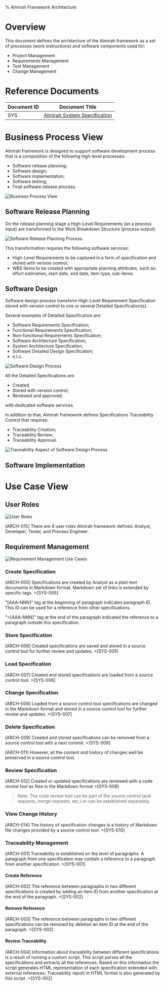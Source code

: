 % Almirah Framework Architecture

# Overview

This document defines the architecture of the Almirah framework as a set of processes (work instructions) and software components used for:

* Project Management
* Requirements Management
* Test Management
* Change Management

# Reference Documents

| Document ID | Document Title                         |
|---|---|
| SYS | [Almirah System Specification](sys.md) |

# Business Process View

Almirah framework is designed to support software development process that is a composition of the following high-level processes:

* Software release planning;
* Software design;
* Software implementation;
* Software testing;
* Final software release process.

![Business Process View](./img/003.svg)

## Software Release Planning

On the release planning stage a High-Level Requirements (an a process input) are transformed to the Work Breakdown Structure (process output).

![Software Release Planning Process](./img/004.svg)

This transformation requires the following software services:

* High-Level Requirements to be captured in a form of specification and stored with version control;
* WBS Items to be created with appropriate planning  attributes, such as: effort estimation, start date, end date, item type, sub-items.

## Software Design

Software design process transform High-Level Requirement Specification stored with version control to one or several Detailed Specification(s).

Several examples of Detailed Specification are:

* Software Requirements Specification;
* Functional Requirements Specification;
* Non-functional Requirements Specification;
* Software Architecture Specification;
* System Architecture Specification;
* Software Detailed Design Specification;
* e.t.c.

![Software Design Process](./img/005.svg)

All the Detailed Specifications are:

* Created;
* Stored with version control;
* Reviewed and approved;

with dedicated software services.

In addition to that, Almirah framework defines Specifications Traceability Control that requires:

* Traceability Creation;
* Traceability Review;
* Traceability Approval.

![Traceability Aspect of Software Design Process](./img/006.svg)

## Software Implementation


# Use Case View

## User Roles

![User Roles](./img/002.svg)

[ARCH-015] There are 4 user roles Almirah framework defines: Analyst, Developer, Tester, and Process Engineer.

## Requirement Management

![Requirement Management Use Cases](./img/001.svg)

### Create Specification

[ARCH-005] Specifications are created by Analyst as a plain text documents in Markdown format. Markdown set of links is extended by specific tags. >[SYS-005]

"[AAA-NNN]" tag at the beginning of paragraph indicates paragraph ID. This ID can be used for a reference from other specifications.

">[AAA-NNN]" tag at the end of the paragraph indicated the reference to a paragraph outside this specification.

### Store Specification

[ARCH-006] Created specifications are saved and stored in a source control tool for further review and updates. >[SYS-005]

### Load Specification

[ARCH-007] Created and stored specifications are loaded from a source control tool. >[SYS-006]

### Change Specification

[ARCH-008] Loaded from a source control tool specifications are changed in the Markdown format and stored in a source control tool for further review and updates. >[SYS-007]

### Delete Specification

[ARCH-009] Created and stored specifications can be removed from a source control tool with a next commit. >[SYS-008]

[ARCH-011] However, all the content and history of changes well be preserved in a source control tool.

### Review Specification

[ARCH-012] Created or updated specifications are reviewed with a code review tool as files in the Markdown format >[SYS-009]

>Note: The code review tool can be part of the source control (pull requests, merge requests, etc.) or can be established separately.

### View Change History

[ARCH-014] The history of specification changes is a history of Markdown file changes provided by a source control tool. >[SYS-010]

### Traceability Management

[ARCH-001] Traceability is established on the level of paragraphs. A paragraph from one specification may contain a reference to a paragraph from another specification. >[SYS-001]

#### Create Reference

[ARCH-002] The reference between paragraphs in two different specifications is created by adding an item ID from another specification at the end of the paragraph. >[SYS-002]

#### Remove Reference

[ARCH-003] The reference between paragraphs in two different specifications can be removed by deletion an item ID at the end of the paragraph. >[SYS-002]

#### Review Traceability

[ARCH-004] Information about traceability between different specifications is a result of running a custom script. This script parses all the specifications and extracts all the references. Based on this information the script generates HTML representation of each specification extended with external references. Traceability report in HTML format is also generated by this script. >[SYS-002]
